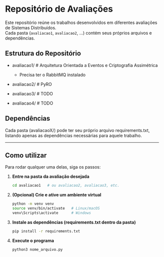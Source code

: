 # Repositório de Avaliações

Este repositório reúne os trabalhos desenvolvidos em diferentes avaliações de Sistemas Distribuídos.  
Cada pasta (`avaliacao1`, `avaliacao2`, ...) contém seus próprios arquivos e dependências.

## Estrutura do Repositório
 - avaliacao1/   # Arquitetura Orientada a Eventos e Criptografia Assimétrica
   - Precisa ter o RabbitMQ instalado

 - avaliacao2/   # PyRO  

 - avaliacao3/   # TODO

 - avaliacao4/   # TODO  


## Dependências
Cada pasta (avaliacaoX/) pode ter seu próprio arquivo requirements.txt, listando apenas as dependências necessárias para aquele trabalho.

---
## Como utilizar

Para rodar qualquer uma delas, siga os passos:

1. **Entre na pasta da avaliação desejada**  
   ```bash
   cd avaliacao1   # ou avaliacao2, avaliacao3, etc.
2. **(Opcional) Crie e ative um ambiente virtual**
   ```bash
   python -m venv venv
   source venv/bin/activate   # Linux/macOS
   venv\Scripts\activate      # Windows
3. **Instale as dependências (requirements.txt dentro da pasta)**
   ```bash
   pip install -r requirements.txt
4. **Execute o programa**
   ```bash
   python3 nome_arquivo.py
